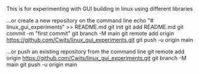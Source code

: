 This is for experimenting with GUI building in linux using different libraries



…or create a new repository on the command line
echo "# linux_gui_experiments" >> README.md
git init
git add README.md
git commit -m "first commit"
git branch -M main
git remote add origin https://github.com/Cwits/linux_gui_experiments.git
git push -u origin main
                
…or push an existing repository from the command line
git remote add origin https://github.com/Cwits/linux_gui_experiments.git
git branch -M main
git push -u origin main